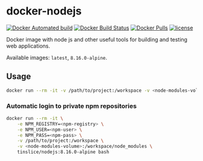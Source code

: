 # docker-nodejs

[![Docker Automated build](https://img.shields.io/docker/cloud/automated/tinslice/nodejs.svg?style=flat)](https://hub.docker.com/r/tinslice/nodejs/builds)
[![Docker Build Status](https://img.shields.io/docker/cloud/build/tinslice/nodejs.svg?style=flat)](https://hub.docker.com/r/tinslice/nodejs/builds)
[![Docker Pulls](https://img.shields.io/docker/pulls/tinslice/nodejs.svg?style=flat)](https://hub.docker.com/r/tinslice/nodejs/)
[![license](https://img.shields.io/github/license/tinslice/docker-nodejs.svg)](https://github.com/tinslice/docker-nodejs)

Docker image with node js and other useful tools for building and testing web applications.

Available images: `latest`, `8.16.0-alpine`.

## Usage

```bash
docker run --rm -it -v /path/to/project:/workspace -v <node-modules-volume>:/workspace/node_modules tinslice/nodejs:8.16.0-alpine bash
```

### Automatic login to private npm repositories 

```bash
docker run --rm -it \
    -e NPM_REGISTRY=<npm-registry> \
    -e NPM_USER=<npm-user> \
    -e NPM_PASS=<npm-pass> \
    -v /path/to/project:/workspace \
    -v <node-modules-volume>:/workspace/node_modules \ 
    tinslice/nodejs:8.16.0-alpine bash
```

